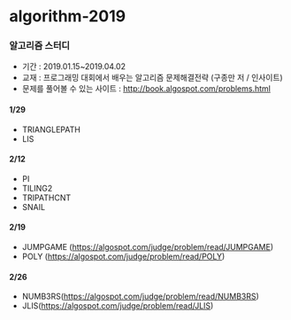 # algorithm-2019
### 알고리즘 스터디
- 기간 : 2019.01.15~2019.04.02 
- 교재 : 프로그래밍 대회에서 배우는 알고리즘 문제해결전략 (구종만 저 / 인사이트)
- 문제를 풀어볼 수 있는 사이트 : http://book.algospot.com/problems.html

#### 1/29
* TRIANGLEPATH
* LIS

#### 2/12
* PI
* TILING2
* TRIPATHCNT
* SNAIL

#### 2/19
* JUMPGAME (https://algospot.com/judge/problem/read/JUMPGAME)
* POLY (https://algospot.com/judge/problem/read/POLY)

#### 2/26
* NUMB3RS(https://algospot.com/judge/problem/read/NUMB3RS)
* JLIS(https://algospot.com/judge/problem/read/JLIS)
